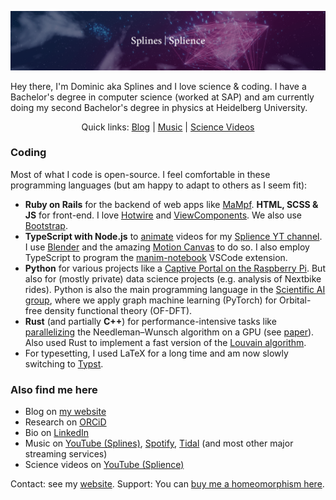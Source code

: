 <p align="center">
  <img alt="Banner with the text Splines/Splience and a graph as background in front of an open sky and clouds" src="./assets/banner.png" />
</p>

Hey there, I'm Dominic aka Splines and I love science & coding. I have a Bachelor's degree in computer science (worked at SAP) and am currently doing my second Bachelor's degree in physics at Heidelberg University.

<p align="center">
  Quick links: <a href="https://splines.me/">Blog</a> | <a href="https://youtube.com/splines">Music</a> | <a href="https://youtube.com/@splience">Science Videos</a>
</p>

### Coding

Most of what I code is open-source. I feel comfortable in these programming languages (but am happy to adapt to others as I seem fit):

- **Ruby on Rails** for the backend of web apps like [MaMpf](https://github.com/mampf-hd/mampf). **HTML, SCSS & JS** for front-end. I love [Hotwire](https://hotwired.dev/) and [ViewComponents](https://viewcomponent.org/). We also use [Bootstrap](https://getbootstrap.com/).
- **TypeScript with Node.js** to [animate](https://github.com/Splines/phonetics-graph/blob/main/phonetics-motion-canvas/src/scenes/alignment.tsx) videos for my [Splience YT channel](https://www.youtube.com/@splience). I use [Blender](https://www.blender.org/) and the amazing [Motion Canvas](https://motioncanvas.io/) to do so. I also employ TypeScript to program the [manim-notebook](https://github.com/Manim-Notebook/manim-notebook) VSCode extension.
- **Python** for various projects like a [Captive Portal on the Raspberry Pi](https://github.com/Splines/raspi-captive-portal). But also for (mostly private) data science projects (e.g. analysis of Nextbike rides). Python is also the main programming language in the [Scientific AI group](https://sciai-lab.org/), where we apply graph machine learning (PyTorch) for Orbital-free density functional theory (OF-DFT).
- **Rust** (and partially **C++**) for performance-intensive tasks like [parallelizing](https://github.com/Splines/phonetics-graph) the Needleman–Wunsch algorithm on a GPU (see [paper](https://arxiv.org/abs/2509.01654)). Also used Rust to implement a fast version of the [Louvain algorithm](https://github.com/splines/fast-louvain).
- For typesetting, I used LaTeX for a long time and am now slowly switching to [Typst](https://typst.app/).

### Also find me here

- Blog on [my website](https://splines.me/)
- Research on [ORCiD](https://orcid.org/0009-0008-5812-7326)
- Bio on [LinkedIn](https://www.linkedin.com/in/splines/)
- Music on [YouTube (Splines)](https://youtube.com/splines), [Spotify](https://open.spotify.com/artist/5ftAWGcc988kE4Y8nJ1Urm), [Tidal](https://tidal.com/artist/27305838) (and most other major streaming services)
- Science videos on [YouTube (Splience)](https://youtube.com/@splience)

Contact: see my [website](https://splines.me/). Support: You can [buy me a homeomorphism here](https://buymeacoffee.com/splience).
